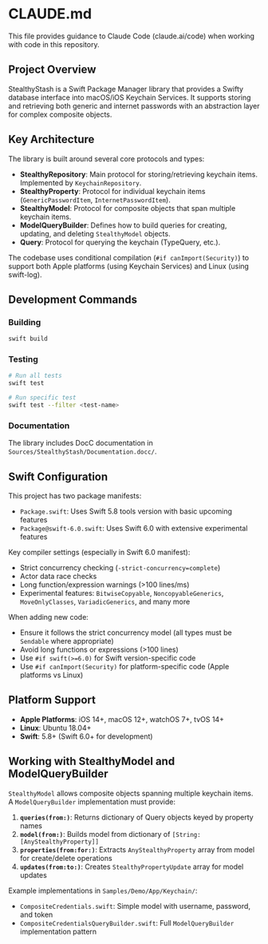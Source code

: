 # CLAUDE.md

This file provides guidance to Claude Code (claude.ai/code) when working with code in this repository.

## Project Overview

StealthyStash is a Swift Package Manager library that provides a Swifty database interface into macOS/iOS Keychain Services. It supports storing and retrieving both generic and internet passwords with an abstraction layer for complex composite objects.

## Key Architecture

The library is built around several core protocols and types:

- **StealthyRepository**: Main protocol for storing/retrieving keychain items. Implemented by `KeychainRepository`.
- **StealthyProperty**: Protocol for individual keychain items (`GenericPasswordItem`, `InternetPasswordItem`).
- **StealthyModel**: Protocol for composite objects that span multiple keychain items.
- **ModelQueryBuilder**: Defines how to build queries for creating, updating, and deleting `StealthyModel` objects.
- **Query**: Protocol for querying the keychain (TypeQuery, etc.).

The codebase uses conditional compilation (`#if canImport(Security)`) to support both Apple platforms (using Keychain Services) and Linux (using swift-log).

## Development Commands

### Building
```bash
swift build
```

### Testing
```bash
# Run all tests
swift test

# Run specific test
swift test --filter <test-name>
```

### Documentation
The library includes DocC documentation in `Sources/StealthyStash/Documentation.docc/`.

## Swift Configuration

This project has two package manifests:
- `Package.swift`: Uses Swift 5.8 tools version with basic upcoming features
- `Package@swift-6.0.swift`: Uses Swift 6.0 with extensive experimental features

Key compiler settings (especially in Swift 6.0 manifest):
- Strict concurrency checking (`-strict-concurrency=complete`)
- Actor data race checks
- Long function/expression warnings (>100 lines/ms)
- Experimental features: `BitwiseCopyable`, `NoncopyableGenerics`, `MoveOnlyClasses`, `VariadicGenerics`, and many more

When adding new code:
- Ensure it follows the strict concurrency model (all types must be `Sendable` where appropriate)
- Avoid long functions or expressions (>100 lines)
- Use `#if swift(>=6.0)` for Swift version-specific code
- Use `#if canImport(Security)` for platform-specific code (Apple platforms vs Linux)

## Platform Support

- **Apple Platforms**: iOS 14+, macOS 12+, watchOS 7+, tvOS 14+
- **Linux**: Ubuntu 18.04+
- **Swift**: 5.8+ (Swift 6.0+ for development)

## Working with StealthyModel and ModelQueryBuilder

`StealthyModel` allows composite objects spanning multiple keychain items. A `ModelQueryBuilder` implementation must provide:

1. **`queries(from:)`**: Returns dictionary of Query objects keyed by property names
2. **`model(from:)`**: Builds model from dictionary of `[String: [AnyStealthyProperty]]`
3. **`properties(from:for:)`**: Extracts `AnyStealthyProperty` array from model for create/delete operations
4. **`updates(from:to:)`**: Creates `StealthyPropertyUpdate` array for model updates

Example implementations in `Samples/Demo/App/Keychain/`:
- `CompositeCredentials.swift`: Simple model with username, password, and token
- `CompositeCredentialsQueryBuilder.swift`: Full `ModelQueryBuilder` implementation pattern